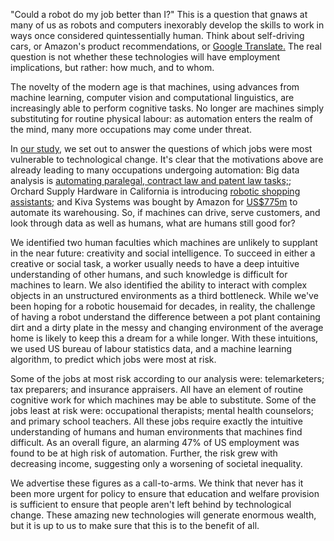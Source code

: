 "Could a robot do my job better than I?" This is a question that gnaws at many of us as robots and computers inexorably develop the skills to work in ways once considered quintessentially human. Think about self-driving cars, or Amazon's product recommendations, or [Google Translate.](https://translate.google.com/) The real question is not whether these technologies will have employment implications, but rather: how much, and to whom.

The novelty of the modern age is that machines, using advances from machine learning, computer vision and computational linguistics, are increasingly able to perform cognitive tasks. No longer are machines simply substituting for routine physical labour: as automation enters the realm of the mind, many more occupations may come under threat.

In [our study](http://www.oxfordmartin.ox.ac.uk/publications/view/1314), we set out to answer the questions of which jobs were most vulnerable to technological change. It's clear that the motivations above are already leading to many occupations undergoing automation: Big data analysis is [automating paralegal, contract law and patent law tasks;](http://www.nytimes.com/2011/03/05/science/05legal.html?pagewanted=all); Orchard Supply Hardware in California is introducing [robotic shopping assistants;](http://online.wsj.com/articles/newest-workers-for-lowes-robots-1414468866) and Kiva Systems was bought by Amazon for [US$775m](http://online.wsj.com/articles/SB10001424052702304724404577291903244796214) to automate its warehousing. So, if machines can drive, serve customers, and look through data as well as humans, what are humans still good for? 

We identified two human faculties which machines are unlikely to supplant in the near future: creativity and social intelligence. To succeed in either a creative or social task, a worker usually needs to have a deep intuitive understanding of other humans, and such knowledge is difficult for machines to learn. We also identified the ability to interact with complex objects in an unstructured environments as a third bottleneck. While we've been hoping for a robotic housemaid for decades, in reality, the challenge of having a robot understand the difference between a pot plant containing dirt and a dirty plate in the messy and changing environment of the average home is likely to keep this a dream for a while longer. With these intuitions, we used US bureau of labour statistics data, and a machine learning algorithm, to predict which jobs were most at risk.

Some of the jobs at most risk according to our analysis were: telemarketers; tax preparers; and insurance appraisers. All have an element of routine cognitive work for which machines may be able to substitute. Some of the jobs least at risk were: occupational therapists; mental health counselors; and primary school teachers. All these jobs require exactly the intuitive understanding of humans and human environments that machines find difficult. As an overall figure, an alarming 47% of US employment was found to be at high risk of automation. Further, the risk grew with decreasing income, suggesting only a worsening of societal inequality.

We advertise these figures as a call-to-arms. We think that never has it been more urgent for policy to ensure that education and welfare provision is sufficient to ensure that people aren't left behind by technological change. These amazing new technologies will generate enormous wealth, but it is up to us to make sure that this is to the benefit of all.
